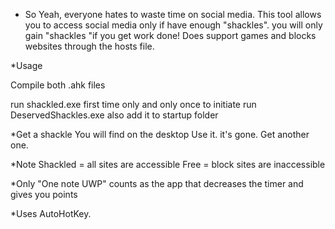 * So Yeah, everyone hates to waste time on social media. This tool allows you to access social media only if have enough "shackles". you will only gain "shackles "if you get work done!  Does support games and blocks websites through the hosts file.









*Usage

Compile both .ahk files

 
run shackled.exe first time only and only once to initiate 
run DeservedShackles.exe also add it to startup folder

*Get a shackle
You will find on the desktop
Use it. it's gone. Get another one.














*Note
 Shackled = all sites are accessible
 Free = block sites are inaccessible

*Only "One note UWP" counts as the app that decreases the timer and gives you points



*Uses AutoHotKey.

